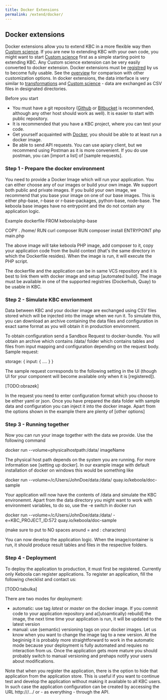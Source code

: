 ```yaml
---
title: Docker Extensions
permalink: /extend/docker/
---
```


## Docker extensions
Docker extensions allow you to extend KBC in a more flexible way then [Custom science](/extend/custom-science/). If you are new to extending KBC with your own code, you might want to start [Custom science](/extend/custom-science/) first as a simple starting point to extending KBC. Any Custom science extension can be very easily converted to docker extension. Docker extensions must be [registred](/extend/registration) by us to become fully usable. See the [overview](/extend/) for comparison with other customization options. In docker extensions, the data interface is very similar to [transformations](/?/) and [Custom science](/extend/custom-science/) - data are exchanged as CSV files in designated directories.

Before you start
- You must have a git repository ([Github](https://github.com/) or [Bitbucket](https://bitbucket.org/) is recommended, although any other host should work as well). It is easier to start with public repository.
- It is recommended that you have a KBC project, where you can test your code.
- Get yourself acquainted with [Docker](/extend/docker/docker-overview/), you should be able to at least run a docker image.
- Be able to send API requests. You can use apiary client, but we recommend using Postman as it is more convenient. If you do use postman, you can [import a list] of [sample requests].

### Step 1 - Prepare the docker environment
You need to provide a Docker Image which will run your application. You can either choose any of our images or build your own image. We support both public and private images. If you build your own image, we recommend that you base your image on one of our base images. This is either php-base, r-base or r-base-packages, python-base, node-base. The keboola base images have no entrypoint and the do not contain any application logic. 

Example dockerfile
FROM keboola/php-base

COPY . /home/
RUN curl composer
RUN composer install
ENTRYPOINT php main.php

The above image will take keboola PHP image, add composer to it, copy your application code from the build context (that's the same directory in which the Dockerfile resides). When the image is run, it will execute the PHP script. 

The dockerfile and the application can be in same VCS repository and it is best to link them with docker image and setup [automated build]. The image must be available in one of the supported registries (Dockerhub, Quay) to be usable in KBC.


### Step 2 - Simulate KBC envrionment
Data between KBC and your docker image are exchanged using CSV files stored which will be injected into the image when we run it. To simulate this, you can download an archive containing the data files and configuration in exact same format as you will obtain it in production enviromnent.

To obtain configuration send a Sandbox Request to docker-bundle. You will obtain an archive which contains /data/ folder which contains tables and files from input mapping and configuration depending on the request body. Sample request:

storage: {
	input: {
	....
	}
}
 
The sample request corresponds to the following setting in the UI (though UI for your component will become available only when it is [registered]). 

[TODO:obrazek]

In the request you need to enter configuration format which you choose to be either yaml or json. Once you have prepared the data folder with sample data and configuration you can inject it into the docker image. Apart from the options shown in the example there are plenty of [other options]

### Step 3 - Running together
Now you can run your image together with the data we provide. Use the following command

docker run --volume=physicalhostpath:/data/ imageName

The physical host path depends on the system you are running. For more information see [setting up docker]. In our example image with default installation of docker on windows this would be something like

docker run --volume=/c/Users/JohnDoe/data:/data/ quay.io/keboola/doc-sample

Your application will now have the contents of /data and simulate the KBC environemnt. Apart from the data directory you might want to work with environment variables, to do so, use the -e switch in docker run

docker run --volume=/c/Users/JohnDoe/data:/data/ -e=KBC_PROJECT_ID:572 quay.io/keboola/doc-sample

(make sure to put to NO spaces around = and : characters)

You can now develop the application logic. When the image/container is run, it should produce result tables and files in the respective folders.


### Step 4 - Deployment
To deploy the application to production, it must first be registered. Currently only Keboola can register applications. To register an application, fill the following checklist and contact us:

[TODO:tabulka]

There are two modes for deployment:
- automatic: use tag *latest* or *master* on the docker image. If you commit code to your application repository and a([utoamtically) rebuild] the image, the next time time your application is run, it will be updated to the latest version
- manual: use (semantic) versioning tags on your docker images. Let us know when you want to change the image tag to a new version. 
At the begininig it is probably more straightforward to work in the automatic mode because your deployment is fully automated and requies no interaction from us. Once the application gets more mature you should probably switch to manual versioning and prehaps notify your users about modifications.

Note that when you register the application, there is the option to hide that application from the application store. This is useful if you want to continue test and develop the application without making it available to all KBC users. In such case the application configuration can be created by accessing the URL http:///.../ or - as everything - through the API.
































